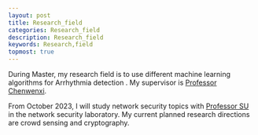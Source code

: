 ```yaml
---
layout: post
title: Research_field
categories: Research_field
description: Research_field
keywords: Research,field
topmost: true
---
```


During Master, my research field is to use different machine learning algorithms for Arrhythmia detection . My supervisor is <a href="https://u-aizu.ac.jp/research/faculty/detail?cd=90060" target="_blank">Professor Chenwenxi</a>.

From October 2023, I will study network security topics with <a href="https://sulab-sever.u-aizu.ac.jp/" target="_blank">Professor SU</a> in the network security laboratory. My current planned research directions are crowd sensing and cryptography.